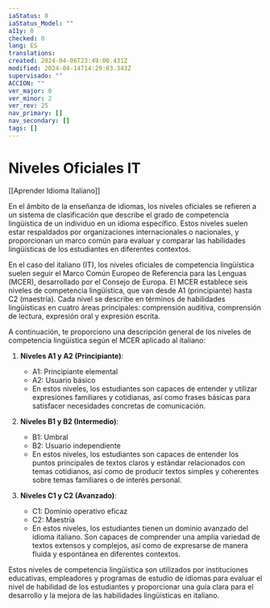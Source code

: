 ```yaml
---
iaStatus: 0
iaStatus_Model: ""
a11y: 0
checked: 0
lang: ES
translations: 
created: 2024-04-06T23:49:00.431Z
modified: 2024-04-14T14:29:03.343Z
supervisado: ""
ACCION: ""
ver_major: 0
ver_minor: 2
ver_rev: 25
nav_primary: []
nav_secondary: []
tags: []
---
```

# Niveles Oficiales IT

[[Aprender Idioma Italiano]]

En el ámbito de la enseñanza de idiomas, los niveles oficiales se refieren a un sistema de clasificación que describe el grado de competencia lingüística de un individuo en un idioma específico. Estos niveles suelen estar respaldados por organizaciones internacionales o nacionales, y proporcionan un marco común para evaluar y comparar las habilidades lingüísticas de los estudiantes en diferentes contextos.

En el caso del italiano (IT), los niveles oficiales de competencia lingüística suelen seguir el Marco Común Europeo de Referencia para las Lenguas (MCER), desarrollado por el Consejo de Europa. El MCER establece seis niveles de competencia lingüística, que van desde A1 (principiante) hasta C2 (maestría). Cada nivel se describe en términos de habilidades lingüísticas en cuatro áreas principales: comprensión auditiva, comprensión de lectura, expresión oral y expresión escrita.

A continuación, te proporciono una descripción general de los niveles de competencia lingüística según el MCER aplicado al italiano:

1. **Niveles A1 y A2 (Principiante)**:
   - A1: Principiante elemental
   - A2: Usuario básico
   - En estos niveles, los estudiantes son capaces de entender y utilizar expresiones familiares y cotidianas, así como frases básicas para satisfacer necesidades concretas de comunicación.

2. **Niveles B1 y B2 (Intermedio)**:
   - B1: Umbral
   - B2: Usuario independiente
   - En estos niveles, los estudiantes son capaces de entender los puntos principales de textos claros y estándar relacionados con temas cotidianos, así como de producir textos simples y coherentes sobre temas familiares o de interés personal.

3. **Niveles C1 y C2 (Avanzado)**:
   - C1: Dominio operativo eficaz
   - C2: Maestría
   - En estos niveles, los estudiantes tienen un dominio avanzado del idioma italiano. Son capaces de comprender una amplia variedad de textos extensos y complejos, así como de expresarse de manera fluida y espontánea en diferentes contextos.

Estos niveles de competencia lingüística son utilizados por instituciones educativas, empleadores y programas de estudio de idiomas para evaluar el nivel de habilidad de los estudiantes y proporcionar una guía clara para el desarrollo y la mejora de las habilidades lingüísticas en italiano.